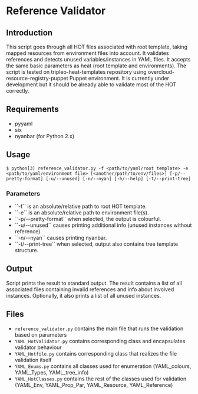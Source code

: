 Reference Validator
===================

<h2> Introduction </h2>

This script goes through all HOT files associated with root template, taking mapped resources from environment files into account.
It validates references and detects unused variables/instances in YAML files. It accepts the same basic parameters as heat (root template and environments).
The script is tested on tripleo-heat-templates repository using overcloud-resource-registry-puppet Puppet environment.
It is currently under development but it should be already able to validate most of the HOT correctly.

<h2> Requirements </h2>

 - pyyaml
 - six
 - nyanbar (for Python 2.x)

<h2> Usage </h2>

    $ python[3] reference_validator.py -f <path/to/yaml/root template> -e <path/to/yaml/environment file> [<another/path/to/env/files>] [-p/--pretty-format] [-u/--unused] [-n/--nyan] [-h/--help] [-t/--print-tree]

<h3> Parameters </h3>
<ul>
<li> ``-f`` is an absolute/relative path to root HOT template. </li>
<li> ``-e`` is an absolute/relative path to environment file(s). </li>
<li> ``-p/--pretty-format`` when selected, the output is colourful. </li>
<li> ``-u/--unused`` causes printing additional info (unused instances without reference).</li>
<li> ``-n/--nyan`` causes printing nyanbar.</li>
<li> ``-t/--print-tree`` when selected, output also contains tree template structure.</li>
</ul>

<h2> Output </h2>
Script prints the result to standard output. The result contains a list of all associated files containing invalid references and info about involved instances.
Optionally, it also prints a list of all unused instances.

<h2> Files </h2>

 - ``reference_validator.py`` contains the main file that runs the validation based on parameters
 - ``YAML_HotValidator.py`` contains corresponding class and encapsulates validator behaviour
 - ``YAML_Hotfile.py`` contains corresponding class that realizes the file validation itself
 - ``YAML_Enums.py`` contains all classes used for enumeration (YAML_colours, YAML_Types, YAML_tree_info)
 - ``YAML_HotClasses.py`` contains the rest of the classes used for validation (YAML_Env, YAML_Prop_Par, YAML_Resource, YAML_Reference)
